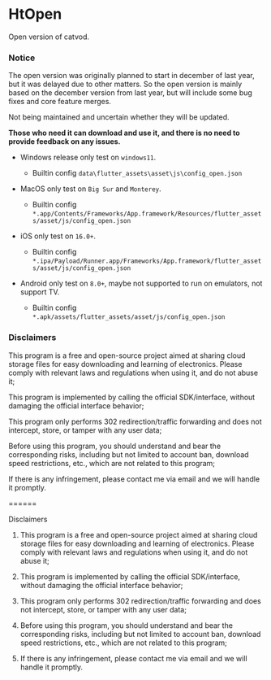 # HtOpen
Open version of catvod.

### **Notice**

The open version was originally planned to start in december of last year, but it was delayed due to other matters. So the open version is mainly based on the december version from last year, but will include some bug fixes and core feature merges.

Not being maintained and uncertain whether they will be updated.

**Those who need it can download and use it, and there is no need to provide feedback on any issues.**


- Windows release only test on `windows11`.
  
  - Builtin config `data\flutter_assets\asset\js\config_open.json`
- MacOS only test on `Big Sur` and `Monterey`.

  - Builtin config `*.app/Contents/Frameworks/App.framework/Resources/flutter_assets/asset/js/config_open.json`
- iOS only test on `16.0+`.

  - Builtin config `*.ipa/Payload/Runner.app/Frameworks/App.framework/flutter_assets/asset/js/config_open.json` 
- Android only test on `8.0+`, maybe not supported to run on emulators, not support TV.

  - Builtin config `*.apk/assets/flutter_assets/asset/js/config_open.json` 

 ### **Disclaimers**                                                
This program is a free and open-source project aimed at sharing cloud storage files for easy downloading and learning of electronics. Please comply with relevant laws and regulations when using it, and do not abuse it;

This program is implemented by calling the official SDK/interface, without damaging the official interface behavior;

This program only performs 302 redirection/traffic forwarding and does not intercept, store, or tamper with any user data;

Before using this program, you should understand and bear the corresponding risks, including but not limited to account ban, download speed restrictions, etc., which are not related to this program;

If there is any infringement, please contact me via email and we will handle it promptly.

======

Disclaimers

1. This program is a free and open-source project aimed at sharing cloud storage files for easy downloading and learning of electronics. Please comply with relevant laws and regulations when using it, and do not abuse it;



2. This program is implemented by calling the official SDK/interface, without damaging the official interface behavior;



3. This program only performs 302 redirection/traffic forwarding and does not intercept, store, or tamper with any user data;



4. Before using this program, you should understand and bear the corresponding risks, including but not limited to account ban, download speed restrictions, etc., which are not related to this program;



5. If there is any infringement, please contact me via email and we will handle it promptly.
